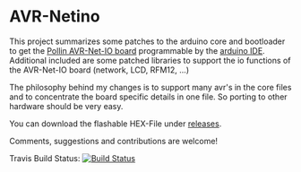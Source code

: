 # AVR-Netino
This project summarizes some patches to the arduino core and bootloader to get the [Pollin AVR-Net-IO board](http://www.pollin.de/AVR-NET-IO‎) programmable by the [arduino IDE](http://www.arduino.cc/en/Main/Software). Additional included are some patched libraries to support the io functions of the AVR-Net-IO board (network, LCD, RFM12, ...)

The philosophy behind my changes is to support many avr's in the core files and to concentrate the board specific details in one file. So porting to other hardware should be very easy. 

You can download the flashable HEX-File under [releases](https://github.com/cniweb/avr-netino/releases).

Comments, suggestions and contributions are welcome!

Travis Build Status: [![Build Status](https://travis-ci.org/cniweb/avr-netino.svg?branch=master)](https://travis-ci.org/cniweb/avr-netino)
